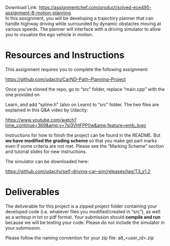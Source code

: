 Download Link: https://assignmentchef.com/product/solved-ece495-assignment-8-motion-planning
<br>
In this assignment, you will be developing a trajectory planner that can handle highway driving while surrounded by dynamic obstacles moving at various speeds. The planner will interface with a driving simulator to allow you to visualize the ego vehicle in motion.




<h1>Resources and Instructions</h1>




This assignment requires you to complete the following assignment:

<a href="https://github.com/udacity/CarND-Path-Planning-Project">https://github.com/udacity/CarND</a><a href="https://github.com/udacity/CarND-Path-Planning-Project">–</a><a href="https://github.com/udacity/CarND-Path-Planning-Project">Path</a><a href="https://github.com/udacity/CarND-Path-Planning-Project">–</a><a href="https://github.com/udacity/CarND-Path-Planning-Project">Planning</a><a href="https://github.com/udacity/CarND-Path-Planning-Project">–</a><a href="https://github.com/udacity/CarND-Path-Planning-Project">Project</a>




Once you’ve cloned the repo, go to “src” folder, replace “main.cpp” with the one provided on

Learn, and add “spline.h” (also on Learn) to “src” folder.  The two files are explained in this Q&amp;A video by Udacity:

<a href="https://www.youtube.com/watch?time_continue=369&amp;v=7sI3VHFPP0w&amp;feature=emb_logo">https://www.youtube.com/watch?time_continue=369&amp;v=7sI3VHFPP0w&amp;feature=emb_logo</a>




Instructions for how to finish the project can be found in the README. But <strong>we have modified the grading scheme </strong>so that you make get part marks even if some criteria are not met. Please see the “Marking Scheme” section and tutorial slides for new instructions.




The simulator can be downloaded here:

<a href="https://github.com/udacity/self-driving-car-sim/releases/tag/T3_v1.2">https://github.com/udacity/self</a><a href="https://github.com/udacity/self-driving-car-sim/releases/tag/T3_v1.2">–</a><a href="https://github.com/udacity/self-driving-car-sim/releases/tag/T3_v1.2">driving</a><a href="https://github.com/udacity/self-driving-car-sim/releases/tag/T3_v1.2">–</a><a href="https://github.com/udacity/self-driving-car-sim/releases/tag/T3_v1.2">car</a><a href="https://github.com/udacity/self-driving-car-sim/releases/tag/T3_v1.2">–</a><a href="https://github.com/udacity/self-driving-car-sim/releases/tag/T3_v1.2">sim/releases/tag/T3_v1.2</a>




<h1>Deliverables</h1>




The deliverable for this project is a zipped project folder containing your developed code (i.e. whatever files you modified/created in “src”), as well as a writeup in txt or pdf format. Your submission should <strong>compile and run</strong> because we will be testing your code. Please do not include the simulator in your submission.




Please follow the naming convention for your zip file: a8_&lt;user_id&gt;.zip
